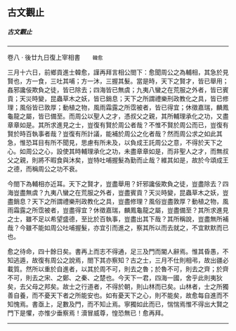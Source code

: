 

## 古文觀止

##### 古文觀止

* * *

卷八 ‧ 後廿九日復上宰相書　　`韓愈`

三月十六日，前鄉貢進士韓愈，謹再拜言相公閤下：愈聞周公之為輔相，其急於見賢也，方一食，三吐其哺；方一沐，三握其髮。當是時，天下之賢才，皆已舉用；姦邪讒佞欺負之徒，皆已除去；四海皆已無虞；九夷八蠻之在荒服之外者，皆已賓貢；天災時變，昆蟲草木之妖，皆已銷息；天下之所謂禮樂刑政教化之具，皆已修理；風俗皆已敦厚；動植之物，風雨霜露之所霑被者，皆已得宜；休徵嘉瑞，麟鳳龜龍之屬，皆已備至。而周公以聖人之才，憑叔父之親，其所輔理承化之功，又盡章章如是。其所求進見之士，豈復有賢於周公者哉？不惟不賢於周公而已，豈復有賢於時百執事者哉？豈復有所計議，能補於周公之化者哉？然而周公求之如此其急，惟恐耳目有所不聞見，思慮有所未及，以負成王託周公之意，不得於天下之心。如周公之心，設使其時輔理承化之功，未盡章章如是，而非聖人之才，而無叔父之親，則將不暇食與沐矣，豈特吐哺握髮為勤而止哉？維其如是，故於今頌成王之德，而稱周公之功不衰。

今閤下為輔相亦近耳。天下之賢才，豈盡舉用？奸邪讒佞欺負之徒，豈盡除去？四海豈盡無虞？九夷八蠻之在荒服之外者，豈盡賓貢？天災時變，昆蟲草木之妖，豈盡銷息？天下之所謂禮樂刑政教化之具，豈盡修理？風俗豈盡敦厚？動植之物，風雨霜露之所霑被者，豈盡得宜？休徵嘉瑞，麟鳳龜龍之屬，豈盡備至？其所求進見之士，雖不足以希望盛德，至比於百執事，豈盡出其下哉？其所稱說，豈盡無所補哉？今雖不能如周公吐哺握髮，亦宜引而進之，察其所以而去就之，不宜默默而已也。

愈之待命，四十餘日矣。書再上而志不得通，足三及門而閽人辭焉。惟其昏愚，不知逃遁，故復有周公之說焉，閤下其亦察知？古之士，三月不仕則相弔，故出疆必載質。然所以重於自進者，以其於周不可，則去之魯；於魯不可，則去之齊；於齊不可，則去之宋、之鄭、之秦、之楚也。今天下一君，四海一國，舍乎此則夷狄矣，去父母之邦矣。故士之行道者，不得於朝，則山林而已矣。山林者，士之所獨善自養，而不憂天下者之所能安也。如有憂天下之心，則不能矣，故愈每自進而不知愧焉。書亟上，足數及門，而不知止焉。寧獨如此而已，惴惴焉惟不得出大賢之門下是懼，亦惟少垂察焉！瀆冒威尊，惶恐無已！愈再拜。

* * *

